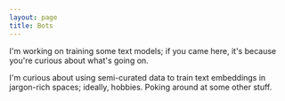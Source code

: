 ```yaml
---
layout: page
title: Bots
---
```


I'm working on training some text models; if you came here, it's because you're curious about what's going on.

I'm curious about using semi-curated data to train text embeddings in jargon-rich spaces; ideally, hobbies. Poking around at some other stuff.
